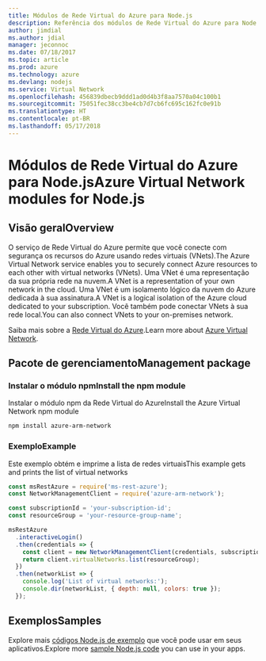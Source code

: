 ```yaml
---
title: Módulos de Rede Virtual do Azure para Node.js
description: Referência dos módulos de Rede Virtual do Azure para Node.js
author: jimdial
ms.author: jdial
manager: jeconnoc
ms.date: 07/18/2017
ms.topic: article
ms.prod: azure
ms.technology: azure
ms.devlang: nodejs
ms.service: Virtual Network
ms.openlocfilehash: 456839dbecb9ddd1ad0d4b3f8aa7570a04c100b1
ms.sourcegitcommit: 75051fec38cc3be4cb7d7cb6fc695c162fc0e91b
ms.translationtype: HT
ms.contentlocale: pt-BR
ms.lasthandoff: 05/17/2018
---
```

# <a name="azure-virtual-network-modules-for-nodejs"></a><span data-ttu-id="d4d05-103">Módulos de Rede Virtual do Azure para Node.js</span><span class="sxs-lookup"><span data-stu-id="d4d05-103">Azure Virtual Network modules for Node.js</span></span>

## <a name="overview"></a><span data-ttu-id="d4d05-104">Visão geral</span><span class="sxs-lookup"><span data-stu-id="d4d05-104">Overview</span></span>

<span data-ttu-id="d4d05-105">O serviço de Rede Virtual do Azure permite que você conecte com segurança os recursos do Azure usando redes virtuais (VNets).</span><span class="sxs-lookup"><span data-stu-id="d4d05-105">The Azure Virtual Network service enables you to securely connect Azure resources to each other with virtual networks (VNets).</span></span> <span data-ttu-id="d4d05-106">Uma VNet é uma representação da sua própria rede na nuvem.</span><span class="sxs-lookup"><span data-stu-id="d4d05-106">A VNet is a representation of your own network in the cloud.</span></span> <span data-ttu-id="d4d05-107">Uma VNet é um isolamento lógico da nuvem do Azure dedicada à sua assinatura.</span><span class="sxs-lookup"><span data-stu-id="d4d05-107">A VNet is a logical isolation of the Azure cloud dedicated to your subscription.</span></span> <span data-ttu-id="d4d05-108">Você também pode conectar VNets à sua rede local.</span><span class="sxs-lookup"><span data-stu-id="d4d05-108">You can also connect VNets to your on-premises network.</span></span>

<span data-ttu-id="d4d05-109">Saiba mais sobre a [Rede Virtual do Azure](https://docs.microsoft.com/azure/virtual-network/virtual-networks-overview).</span><span class="sxs-lookup"><span data-stu-id="d4d05-109">Learn more about [Azure Virtual Network](https://docs.microsoft.com/azure/virtual-network/virtual-networks-overview).</span></span>

## <a name="management-package"></a><span data-ttu-id="d4d05-110">Pacote de gerenciamento</span><span class="sxs-lookup"><span data-stu-id="d4d05-110">Management package</span></span>

### <a name="install-the-npm-module"></a><span data-ttu-id="d4d05-111">Instalar o módulo npm</span><span class="sxs-lookup"><span data-stu-id="d4d05-111">Install the npm module</span></span>

<span data-ttu-id="d4d05-112">Instalar o módulo npm da Rede Virtual do Azure</span><span class="sxs-lookup"><span data-stu-id="d4d05-112">Install the Azure Virtual Network npm module</span></span>

```bash
npm install azure-arm-network
```

### <a name="example"></a><span data-ttu-id="d4d05-113">Exemplo</span><span class="sxs-lookup"><span data-stu-id="d4d05-113">Example</span></span>

<span data-ttu-id="d4d05-114">Este exemplo obtém e imprime a lista de redes virtuais</span><span class="sxs-lookup"><span data-stu-id="d4d05-114">This example gets and prints the list of virtual networks</span></span>

```javascript
const msRestAzure = require('ms-rest-azure');
const NetworkManagementClient = require('azure-arm-network');

const subscriptionId = 'your-subscription-id';
const resourceGroup = 'your-resource-group-name';

msRestAzure
  .interactiveLogin()
  .then(credentials => {
    const client = new NetworkManagementClient(credentials, subscriptionId);
    return client.virtualNetworks.list(resourceGroup);
  })
  .then(networkList => {
    console.log('List of virtual networks:');
    console.dir(networkList, { depth: null, colors: true });
  });

```

## <a name="samples"></a><span data-ttu-id="d4d05-115">Exemplos</span><span class="sxs-lookup"><span data-stu-id="d4d05-115">Samples</span></span>

<span data-ttu-id="d4d05-116">Explore mais [códigos Node.js de exemplo](https://azure.microsoft.com/resources/samples/?platform=nodejs) que você pode usar em seus aplicativos.</span><span class="sxs-lookup"><span data-stu-id="d4d05-116">Explore more [sample Node.js code](https://azure.microsoft.com/resources/samples/?platform=nodejs) you can use in your apps.</span></span>
